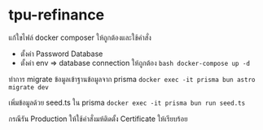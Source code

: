 # tpu-refinance

แก้ใขไฟล์ docker composer ให้ถูกต้องและใช้คำสั่ง
- ตั้งค่า Password Database 
- ตั้งค่า env => database connection ให้ถูกต้อง
```bash docker-compose up -d```

ทำการ migrate ข้อมูลเข้าฐานข้อมูลจาก prisma
```docker exec -it prisma bun astro migrate dev```

เพิ่มข้อมูลด้วย seed.ts ใน prisma
```docker exec -it prisma bun run seed.ts```

กรณีรัน Production ให้ใช้คำสั่งมห้ติดตั้ง Certificate ให้เรียบร้อย

